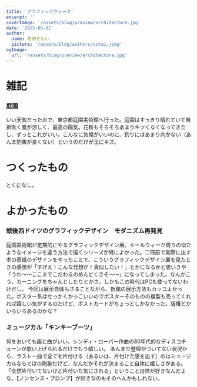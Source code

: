 ```yaml
---
title: 'グラフィックウィーク'
excerpt: ''
coverImage: '/assets/blog/preview/architecture.jpg'
date: '2025-05-02'
author:
  name: 花初そたい
  picture: '/assets/blog/authors/sotai.jpeg'
ogImage:
  url: '/assets/blog/preview/architecture.jpg'
---
```

# 雑記
### 庭園
いい天気だったので、東京都庭園美術館へ行った。庭園はすっきり晴れていて時折吹く風が涼しく、最高の陽気。花粉もそろそろあまりキツくなくなってきたし、ずっとこれがいい。こんなに気候がいいのに、釣りにはあまり向かない（あんま釣果が良くない）というのだけが玉にキズ。

# つくったもの
とくになし。

# よかったもの
### 戦後西ドイツのグラフィックデザイン　モダニズム再発見
庭園美術館が定期的にやるグラフィックデザイン展。キールウィーク周りの似たようなイメージを違う方法で描くシリーズが特によかった。二冊前で実際に出す本の表紙のデザインをやったことで、こういうグラフィックデザイン展を見たときの感想が「すげえ！こんな発想が！真似したい！」とかになるかと思いきや「うわ～～ここまでこだわるのめんどくさそ～～」になってしまった。なんかこう、カーニングをちゃんとしたりとかさ。しかもこの時代はPCも使ってないわけだし。
今回は展示自体もさることながら、新館の展示方法もカッコよかった。ポスター系はせっかくかっこいいのでポスターそのものの複製も売ってくれれば嬉しい気がするのだけど、ポストカードがちょっとしかなかった。版権とかいろいろあるのかな？

### ミュージカル「キンキーブーツ」
何をおいても画と曲がいい。シンディ・ローパー作曲の80年代的なディスコチューンが歌い上げられるだけでもう嬉しい。
あんまり整理がついてない状況から、ラスト一曲で全てを片付ける（あるいは、片付けた感を出す）のはミュージカルならではの剛腕だけど、なんだかそれが決まること自体に嬉しさがある。「全然片付いてないけど片付いた気にされる」ということ自体が好きなんだよな。【ノンセンス・プロンプ】が好きなのもそのへんかもしれない。